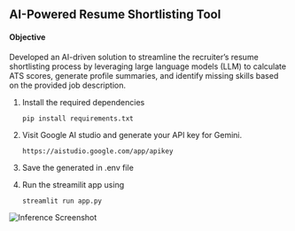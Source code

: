 ## AI-Powered Resume Shortlisting Tool

#### Objective
Developed an AI-driven solution to streamline the recruiter’s resume shortlisting process by leveraging large language models (LLM) to calculate ATS scores, generate profile summaries, and identify missing skills based on the provided job description.

1. Install the required dependencies

   ``` pip install requirements.txt ``` 

2. Visit Google AI studio and generate your API key for Gemini.

    ```https://aistudio.google.com/app/apikey```

3. Save the generated in .env file

4. Run the streamilit app using

    ```streamlit run app.py```

![Inference Screenshot](https://github.com/sanchayvashist/ATS-Tracking-with-LLM/blob/main/inference.png)
